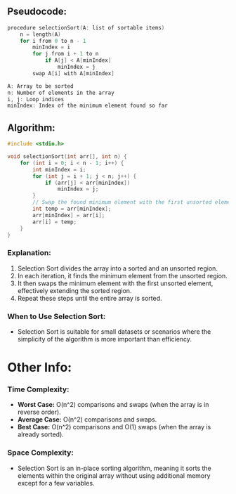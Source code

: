 ## Pseudocode:
```c
procedure selectionSort(A: list of sortable items)
    n = length(A)
    for i from 0 to n - 1
        minIndex = i
        for j from i + 1 to n
            if A[j] < A[minIndex]
                minIndex = j
        swap A[i] with A[minIndex]

A: Array to be sorted
n: Number of elements in the array
i, j: Loop indices
minIndex: Index of the minimum element found so far

```

## Algorithm:
```c
#include <stdio.h>

void selectionSort(int arr[], int n) {
    for (int i = 0; i < n - 1; i++) {
        int minIndex = i;
        for (int j = i + 1; j < n; j++) {
            if (arr[j] < arr[minIndex])
                minIndex = j;
        }
        // Swap the found minimum element with the first unsorted element
        int temp = arr[minIndex];
        arr[minIndex] = arr[i];
        arr[i] = temp;
    }
}
```
### Explanation:

1. Selection Sort divides the array into a sorted and an unsorted region.
2. In each iteration, it finds the minimum element from the unsorted region.
3. It then swaps the minimum element with the first unsorted element, effectively extending the sorted region.
4. Repeat these steps until the entire array is sorted.
### When to Use Selection Sort:

- Selection Sort is suitable for small datasets or scenarios where the simplicity of the algorithm is more important than efficiency.
# Other Info:
### Time Complexity:

- **Worst Case:** O(n^2) comparisons and swaps (when the array is in reverse order).
- **Average Case:** O(n^2) comparisons and swaps.
- **Best Case:** O(n^2) comparisons and O(1) swaps (when the array is already sorted).
### Space Complexity:

- Selection Sort is an in-place sorting algorithm, meaning it sorts the elements within the original array without using additional memory except for a few variables.